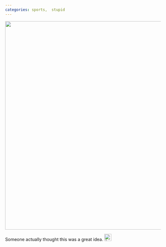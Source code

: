 ```yaml
---
categories: sports,  stupid
---
```


<p><img alt="" height="675" src="/sites/default/files/pictures/Sharks%20Juneteenth.jpeg" width="1200" /></p>

<p>Someone actually thought this was a great idea.&nbsp;<img alt="frown" height="23" src="//cdn.ckeditor.com/4.14.0/full-all/plugins/smiley/images/confused_smile.png" title="frown" width="23" /></p>
